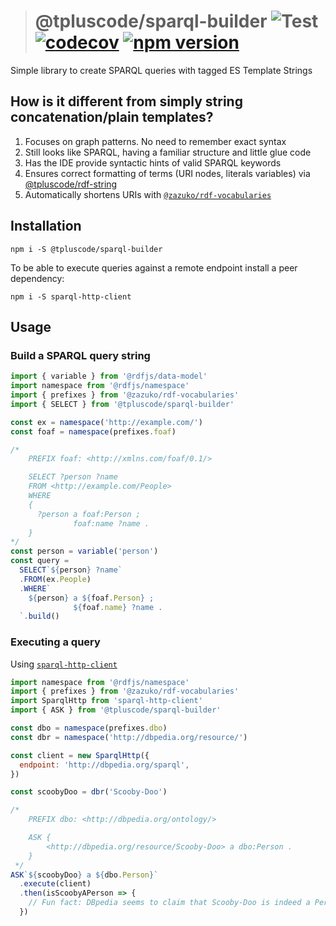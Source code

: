 > # @tpluscode/sparql-builder ![Test](https://github.com/tpluscode/sparql-builder/workflows/Test/badge.svg) [![codecov](https://codecov.io/gh/tpluscode/rdf-string/branch/master/graph/badge.svg)](https://codecov.io/gh/tpluscode/rdf-string) [![npm version](https://badge.fury.io/js/%40tpluscode%2Fsparql-builder.svg)](https://badge.fury.io/js/%40tpluscode%2Fsparql-builder)

Simple library to create SPARQL queries with tagged ES Template Strings

## How is it different from simply string concatenation/plain templates?

1. Focuses on graph patterns. No need to remember exact syntax
1. Still looks like SPARQL, having a familiar structure and little glue code
1. Has the IDE provide syntactic hints of valid SPARQL keywords
1. Ensures correct formatting of terms (URI nodes, literals variables) via [@tpluscode/rdf-string](https://github.com/tpluscode/rdf-string)
1. Automatically shortens URIs with [`@zazuko/rdf-vocabularies`](http://npm.im/@zazuko/rdf-vocabularies)

## Installation

```
npm i -S @tpluscode/sparql-builder
```

To be able to execute queries against a remote endpoint install a peer
dependency:

```
npm i -S sparql-http-client
```

## Usage

### Build a SPARQL query string

```js
import { variable } from '@rdfjs/data-model'
import namespace from '@rdfjs/namespace'
import { prefixes } from '@zazuko/rdf-vocabularies'
import { SELECT } from '@tpluscode/sparql-builder'

const ex = namespace('http://example.com/')
const foaf = namespace(prefixes.foaf)

/*
    PREFIX foaf: <http://xmlns.com/foaf/0.1/>

    SELECT ?person ?name
    FROM <http://example.com/People>
    WHERE 
    {
      ?person a foaf:Person ;
              foaf:name ?name .
    }
*/
const person = variable('person')
const query = 
  SELECT`${person} ?name`
  .FROM(ex.People)
  .WHERE`
    ${person} a ${foaf.Person} ; 
              ${foaf.name} ?name .
  `.build()
```

### Executing a query

Using [`sparql-http-client`](https://github.com/zazuko/sparql-http-client)

```js
import namespace from '@rdfjs/namespace'
import { prefixes } from '@zazuko/rdf-vocabularies'
import SparqlHttp from 'sparql-http-client'
import { ASK } from '@tpluscode/sparql-builder'

const dbo = namespace(prefixes.dbo)
const dbr = namespace('http://dbpedia.org/resource/')

const client = new SparqlHttp({
  endpoint: 'http://dbpedia.org/sparql',
})

const scoobyDoo = dbr('Scooby-Doo')

/*
    PREFIX dbo: <http://dbpedia.org/ontology/>

    ASK {
        <http://dbpedia.org/resource/Scooby-Doo> a dbo:Person .
    }
 */
ASK`${scoobyDoo} a ${dbo.Person}`
  .execute(client)
  .then(isScoobyAPerson => {
    // Fun fact: DBpedia seems to claim that Scooby-Doo is indeed a Person...    
  })
```
